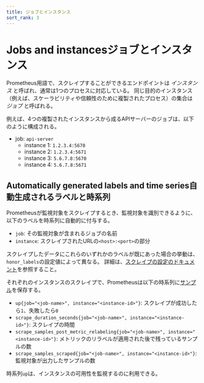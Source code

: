 ```yaml
---
title: ジョブとインスタンス
sort_rank: 3
---
```


# <span class="original-header">Jobs and instances</span>ジョブとインスタンス

Prometheus用語で、スクレイプすることができるエンドポイントは _インスタンス_ と呼ばれ、通常は1つのプロセスに対応している。 同じ目的のインスタンス（例えば、スケーラビリティや信頼性のために複製されたプロセス）の集合は _ジョブ_ と呼ばれる。

例えば、4つの複製されたインスタンスから成るAPIサーバーのジョブは、以下のように構成される。

   * job: `api-server`
      * instance 1: `1.2.3.4:5670`
      * instance 2: `1.2.3.4:5671`
      * instance 3: `5.6.7.8:5670`
      * instance 4: `5.6.7.8:5671`

## <span class="original-header">Automatically generated labels and time series</span>自動生成されるラベルと時系列

Prometheusが監視対象をスクレイプするとき、監視対象を識別できるように、以下のラベルを時系列に自動的に付与する。

* `job`: その監視対象が含まれるジョブの名前
* `instance`: スクレイプされたURLの`<host>:<port>`の部分

スクレイプしたデータにこれらのいずれかのラベルが既にあった場合の挙動は、`honor_labels`の設定値によって異なる。 詳細は、[スクレイプの設定のドキュメント](/ja/docs/operating/configuration/#%3Cscrape_config%3E)を参照すること。

それぞれのインスタンスのスクレイプで、Prometheusは以下の時系列に[サンプル](/ja/docs/introduction/glossary#sample)を保存する。

* `up{job="<job-name>", instance="<instance-id>"}`: スクレイプが成功したら`1`、失敗したら`0`
* `scrape_duration_seconds{job="<job-name>", instance="<instance-id>"}`:
   スクレイプの時間
* `scrape_samples_post_metric_relabeling{job="<job-name>", instance="<instance-id>"}`:
   メトリックのリラベルが適用された後で残っているサンプルの数
* `scrape_samples_scraped{job="<job-name>", instance="<instance-id>"}`:
   監視対象が出力したサンプルの数

時系列`up`は、インスタンスの可用性を監視するのに利用できる。